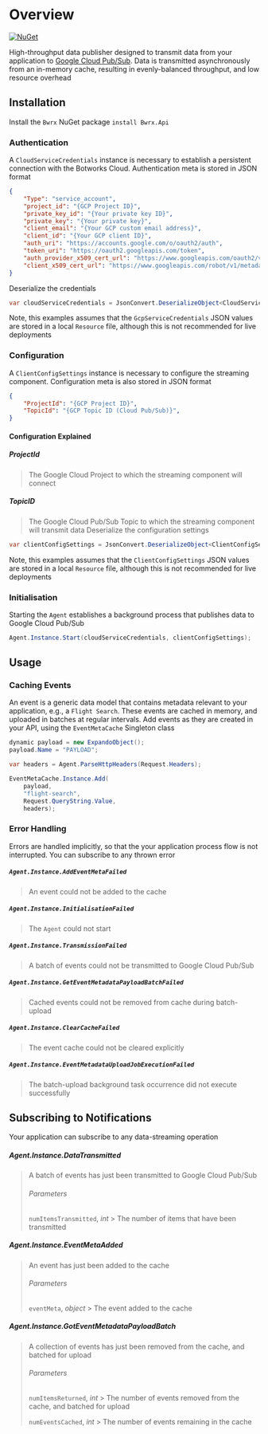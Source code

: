 




# Overview
[![NuGet](https://img.shields.io/badge/myget-v1.0.0-blue.svg)](https://www.myget.org/feed/bwrx/package/nuget/Bwrx.Api)

High-throughput data publisher designed to transmit data from your application to [Google Cloud Pub/Sub](https://cloud.google.com/pubsub/docs/). Data is transmitted asynchronously from an in-memory cache, resulting in evenly-balanced throughput, and low resource overhead
## Installation
Install the `Bwrx` NuGet package
`install Bwrx.Api`
### Authentication
A `CloudServiceCredentials` instance is necessary to establish a persistent connection with the Botworks Cloud. Authentication meta is stored in JSON format
```json
{
	"Type": "service_account",
	"project_id": "{GCP Project ID}",
	"private_key_id": "{Your private key ID}",
	"private_key": "{Your private key}",
	"client_email": "{Your GCP custom email address}",
	"client_id": "{Your GCP client ID}",
	"auth_uri": "https://accounts.google.com/o/oauth2/auth",
	"token_uri": "https://oauth2.googleapis.com/token",
	"auth_provider_x509_cert_url": "https://www.googleapis.com/oauth2/v1/certs",
	"client_x509_cert_url": "https://www.googleapis.com/robot/v1/metadata/x509/deploy%40eshop-puddle.iam.gserviceaccount.com"
}
```
Deserialize the credentials
```csharp
var cloudServiceCredentials = JsonConvert.DeserializeObject<CloudServiceCredentials>(Resources.CloudServiceCredentials);
```
Note, this examples assumes that the `GcpServiceCredentials` JSON values are stored in a local `Resource` file, although this is not recommended for live deployments
### Configuration
A `ClientConfigSettings` instance is necessary to configure the streaming component. Configuration meta is also stored in JSON format 
```json
{
	"ProjectId": "{GCP Project ID}",
	"TopicId": "{GCP Topic ID (Cloud Pub/Sub)}",
}
```
#### Configuration Explained
##### ProjectId
> The Google Cloud Project to which the streaming component will connect
##### TopicID
> The Google Cloud Pub/Sub Topic to which the streaming component will transmit data
Deserialize the configuration settings
```csharp
var clientConfigSettings = JsonConvert.DeserializeObject<ClientConfigSettings>(ClientConfigSettings);
```
Note, this examples assumes that the `ClientConfigSettings` JSON values are stored in a local `Resource` file, although this is not recommended for live deployments

### Initialisation
Starting the `Agent` establishes a background process that publishes data to Google Cloud Pub/Sub
```csharp
Agent.Instance.Start(cloudServiceCredentials, clientConfigSettings);
```
## Usage
### Caching Events
An event is a generic data model that contains metadata relevant to your application, e.g., a `Flight Search`. These events are cached in memory, and uploaded in batches at regular intervals. Add events as they are created in your API, using the `EventMetaCache` Singleton class
```csharp
dynamic payload = new ExpandoObject();
payload.Name = "PAYLOAD";

var headers = Agent.ParseHttpHeaders(Request.Headers);

EventMetaCache.Instance.Add(
	payload,
	"flight-search",
	Request.QueryString.Value,
	headers);
```
### Error Handling
Errors are handled implicitly, so that the your application process flow is not interrupted. You can subscribe to any thrown error
##### `Agent.Instance.AddEventMetaFailed`
> An event could not be added to the cache
##### `Agent.Instance.InitialisationFailed`
> The `Agent` could not start
##### `Agent.Instance.TransmissionFailed`
> A batch of events could not be transmitted to Google Cloud Pub/Sub
##### `Agent.Instance.GetEventMetadataPayloadBatchFailed`
> Cached events could not be removed from cache during batch-upload
##### `Agent.Instance.ClearCacheFailed`
> The event cache could not be cleared explicitly
##### `Agent.Instance.EventMetadataUploadJobExecutionFailed`
> The batch-upload background task occurrence did not execute successfully
## Subscribing to Notifications
Your application can subscribe to any data-streaming operation
##### Agent.Instance.DataTransmitted
> A batch of events has just been transmitted to Google Cloud Pub/Sub
> ###### Parameters
> `numItemsTransmitted`, *int*
	> The number of items that have been transmitted
##### Agent.Instance.EventMetaAdded
> An event has just been added to the cache
> ###### Parameters
> `eventMeta`, *object* 
	> The event added to the cache 
##### Agent.Instance.GotEventMetadataPayloadBatch
> A collection of events has just been removed from the cache, and batched for upload
> ###### Parameters
> `numItemsReturned`, *int*
	> The number of events removed from the cache, and batched for upload
>	
> `numEventsCached`, *int*
	> The number of events remaining in the cache